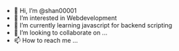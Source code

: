 - 👋 Hi, I’m @shan00001
- 👀 I’m interested in Webdevelopment
- 🌱 I’m currently learning javascript for backend scripting
- 💞️ I’m looking to collaborate on ...
- 📫 How to reach me ...

<!---
shan00001/shan00001 is a ✨ special ✨ repository because its `README.md` (this file) appears on your GitHub profile.
You can click the Preview link to take a look at your changes.
--->
